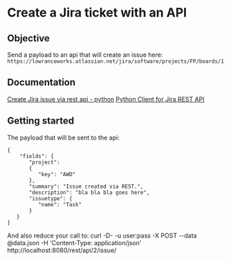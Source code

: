 # Create a Jira ticket with an API

## Objective 
Send a payload to an api that will create an issue here: `https://lowranceworks.atlassian.net/jira/software/projects/FP/boards/1`

## Documentation
[Create Jira issue via rest api - python](https://community.atlassian.com/t5/Jira-questions/Create-Jira-issue-via-rest-api-python/qaq-p/455623)
[Python Client for Jira REST API](https://marketplace.atlassian.com/archive/1210871)
## Getting started

The payload that will be sent to the api: 
```
{
    "fields": {
       "project":
       { 
          "key": "AWD"
       },
       "summary": "Issue created via REST.",
       "description": "bla bla bla goes here",
       "issuetype": {
          "name": "Task"
       }
   }
}
```

And also reduce your call to: curl -D- -u user:pass -X POST --data @data.json -H 'Content-Type: application/json' http://localhost:8080/rest/api/2/issue/